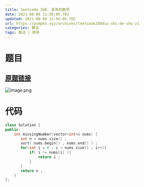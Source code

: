 ```yaml
---
title: leetcode 268. 丢失的数字
date: 2021-08-06 11:56:05.702
updated: 2021-08-06 11:56:05.702
url: https://pumpkn.xyz/archives/leetcode268diu-shi-de-shu-zi
categories: 算法
tags: 算法 | 排序
---
```


# 题目
## [原题链接](链接)

![image.png](https://pumpkn.xyz/upload/2021/08/image-8e265e6355f847b3920ac0b6712b9bb4.png)
# 代码
```C++
class Solution {
public:
    int missingNumber(vector<int>& nums) {
       int n = nums.size() ;
       sort( nums.begin() , nums.end() ) ;
       for(int i = 0 ; i < nums.size() ; i++){
           if( i != nums[i] ){
               return i ;
           }
       }
       return n ;
    }
};
```